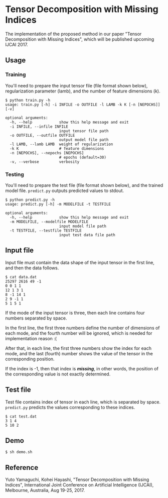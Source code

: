 # Tensor Decomposition with Missing Indices

The implementation of the proposed method in our paper "Tensor Decomposition with Missing Indices", which will be published upcoming IJCAI 2017.

## Usage

### Training

You'll need to prepare the input tensor file (file format shown below), regularization parameter (lamb), and the number of feature dimensions (k).

```
$ python train.py -h
usage: train.py [-h] -i INFILE -o OUTFILE -l LAMB -k K [-n [NEPOCHS]] [-v]

optional arguments:
  -h, --help            show this help message and exit
  -i INFILE, --infile INFILE
                        input tensor file path
  -o OUTFILE, --outfile OUTFILE
                        output model file path
  -l LAMB, --lamb LAMB  weight of regularization
  -k K                  # feature dimensions
  -n [NEPOCHS], --nepochs [NEPOCHS]
                        # epochs (default=30)
  -v, --verbose         verbosity
```

### Testing

You'll need to prepare the test file (file format shown below), and the trained model file.
`predict.py` outputs predicted values to stdout.

```
$ python predict.py -h
usage: predict.py [-h] -m MODELFILE -t TESTFILE

optional arguments:
  -h, --help            show this help message and exit
  -m MODELFILE, --modelfile MODELFILE
                        input model file path
  -t TESTFILE, --testfile TESTFILE
                        input test data file path
```

## Input file

Input file must contain the data shape of the input tensor in the first line, and then the data follows.

```
$ cat data.dat
25297 2616 49 -1
0 0 1 1
12 1 3 1
8 -1 14 1
2 9 -1 1
5 1 5 1
```

If the mode of the input tensor is three, then each line contains four numbers separated by space.

In the first line, the first three numbers define the number of dimensions of each mode, and the fourth number will be ignored, which is needed for implementation reason :(

After that, in each line, the first three numbers show the index for each mode, and the last (fourth) number shows the value of the tensor in the corresponding position.

If the index is -1, then that index is ***missing***, in other words, the position of the corresponding value is not exactly determined.

## Test file

Test file contains index of tensor in each line, which is separated by space.
`predict.py` predicts the values corresponding to these indices.

```
$ cat test.dat
3 1 4
5 10 2
```

## Demo

```
$ sh demo.sh
```

## Reference
Yuto Yamaguchi, Kohei Hayashi, "Tensor Decomposition with Missing Indices", International Joint Conference on Artificial Intelligence (IJCAI), Melbourne, Australia, Aug 19-25, 2017.
